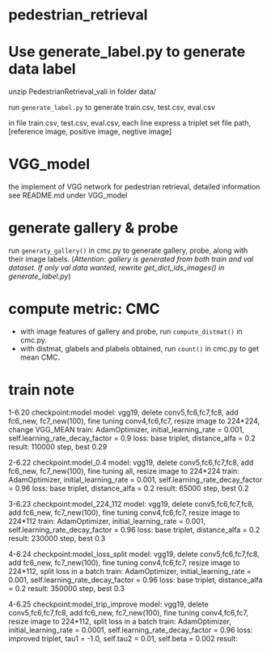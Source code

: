 # pedestrian_retrieval


# Use generate_label.py to generate data label

unzip PedestrianRetrieval_vali in folder data/

run `generate_label.py` to generate train.csv, test.csv, eval.csv

in file train.csv, test.csv, eval.csv, each line express a triplet set file path, [reference image, positive image, negtive image]

# VGG_model
the implement of VGG network for pedestrian retrieval, detailed information see README.md under VGG_model

# generate gallery & probe
run `generaty_gallery()` in cmc.py to generate gallery, probe, along with their image labels.
(_Attention: gallery is generated from both train and val dataset. If only val data wanted, rewrite get_dict_ids_images() in generate_label.py_)

# compute metric: CMC
- with image features of gallery and probe, run `compute_distmat()` in cmc.py.
- with distmat, glabels and plabels obtained, run `count()` in cmc.py to get mean CMC.

# train note
1-6.20
checkpoint:model
model: vgg19, delete conv5,fc6,fc7,fc8, add fc6_new, fc7_new(100),  fine tuning conv4,fc6,fc7, resize image to 224*224, change VGG_MEAN
train: AdamOptimizer, initial_learning_rate = 0.001, self.learning_rate_decay_factor = 0.9
loss: base triplet, distance_alfa = 0.2
result: 110000 step, best 0.29

2-6.22
checkpoint:model_0.4
model: vgg19, delete conv5,fc6,fc7,fc8, add fc6_new, fc7_new(100),  fine tuning all, resize image to 224*224
train: AdamOptimizer, initial_learning_rate = 0.001, self.learning_rate_decay_factor = 0.96
loss: base triplet, distance_alfa = 0.2
result: 65000 step, best 0.2

3-6.23
checkpoint:model_224_112
model: vgg19, delete conv5,fc6,fc7,fc8, add fc6_new, fc7_new(100),  fine tuning conv4,fc6,fc7, resize image to 224*112
train: AdamOptimizer, initial_learning_rate = 0.001, self.learning_rate_decay_factor = 0.96
loss: base triplet, distance_alfa = 0.2
result: 230000 step, best 0.3

4-6.24
checkpoint:model_loss_split
model: vgg19, delete conv5,fc6,fc7,fc8, add fc6_new, fc7_new(100),  fine tuning conv4,fc6,fc7, resize image to 224*112, split loss in a batch
train: AdamOptimizer, initial_learning_rate = 0.001, self.learning_rate_decay_factor = 0.96
loss: base triplet, distance_alfa = 0.2
result: 350000 step, best 0.3

4-6.25
checkpoint:model_trip_improve
model: vgg19, delete conv5,fc6,fc7,fc8, add fc6_new, fc7_new(100),  fine tuning conv4,fc6,fc7, resize image to 224*112, split loss in a batch
train: AdamOptimizer, initial_learning_rate = 0.0001, self.learning_rate_decay_factor = 0.96
loss: improved triplet, tau1 = -1.0, self.tau2 = 0.01, self.beta = 0.002
result: